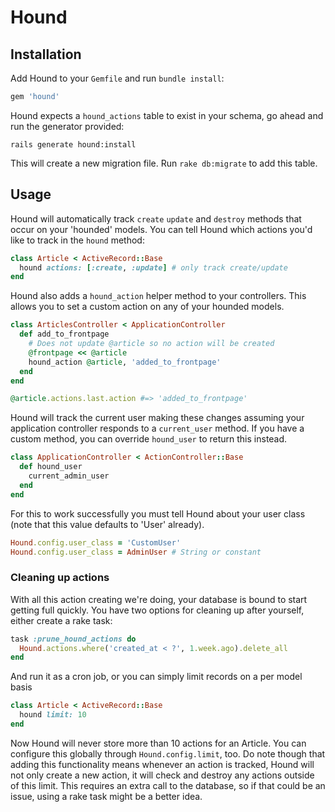 # Hound

## Installation

Add Hound to your `Gemfile` and run `bundle install`:

```ruby
gem 'hound'
```

Hound expects a `hound_actions` table to exist in your schema, go ahead
and run the generator provided:

```
rails generate hound:install
```

This will create a new migration file. Run `rake db:migrate` to add
this table.

## Usage

Hound will automatically track `create` `update` and `destroy` methods that
occur on your 'hounded' models. You can tell Hound which actions you'd like
to track in the `hound` method:

```ruby
class Article < ActiveRecord::Base
  hound actions: [:create, :update] # only track create/update
end
```

Hound also adds a `hound_action` helper method to your controllers. This
allows you to set a custom action on any of your hounded models.

```ruby
class ArticlesController < ApplicationController
  def add_to_frontpage
    # Does not update @article so no action will be created
    @frontpage << @article
    hound_action @article, 'added_to_frontpage'
  end
end

@article.actions.last.action #=> 'added_to_frontpage'
```

Hound will track the current user making these changes assuming your
application controller responds to a `current_user` method. If you have a
custom method, you can override `hound_user` to return this instead.

```ruby
class ApplicationController < ActionController::Base
  def hound_user
    current_admin_user
  end
end
```

For this to work successfully you must tell Hound about your user class
(note that this value defaults to 'User' already).

```ruby
Hound.config.user_class = 'CustomUser'
Hound.config.user_class = AdminUser # String or constant
```

### Cleaning up actions

With all this action creating we're doing, your database is bound to start
getting full quickly. You have two options for cleaning up after yourself,
either create a rake task:

```ruby
task :prune_hound_actions do
  Hound.actions.where('created_at < ?', 1.week.ago).delete_all
end
```

And run it as a cron job, or you can simply limit records on a per model basis

```ruby
class Article < ActiveRecord::Base
  hound limit: 10
end
```

Now Hound will never store more than 10 actions for an Article. You can
configure this globally through `Hound.config.limit`, too. Do note though
that adding this functionality means whenever an action is tracked, Hound
will not only create a new action, it will check and destroy any actions
outside of this limit. This requires an extra call to the database, so if
that could be an issue, using a rake task might be a better idea.